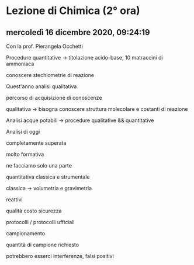 # Lezione di Chimica (2° ora)

## mercoledì 16 dicembre 2020, 09:24:19

Con la prof. Pierangela Occhetti

Procedure quantitative -> titolazione acido-base, 10 matraccini di ammoniaca

conoscere stechiometrie di reazione

Quest'anno analisi qualitativa

percorso di acquisizione di conoscenze

qualitativa -> bisogna conoscere struttura molecolare e costanti di reazione

Analisi acque potabili -> procedure qualitative && quantitative



Analisi di oggi

completamente superata

molto formativa

ne facciamo solo una parte



quantitativa classica e strumentale

classica -> volumetria e gravimetria



reattivi

qualità	costo	sicurezza

protocolli / protocolli ufficiali

campionamento

quantità di campione richiesto

potrebbero esserci interferenze, falsi positivi